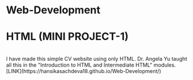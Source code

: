# Web-Development
# HTML (MINI PROJECT-1)

<br />
I have made this simple CV website using only HTML. Dr. Angela Yu taught all this in the "Introduction to HTML and Intermediate HTML" modules.
<br />
[LINK](https://hansikasachdeva18.github.io/Web-Development/)
